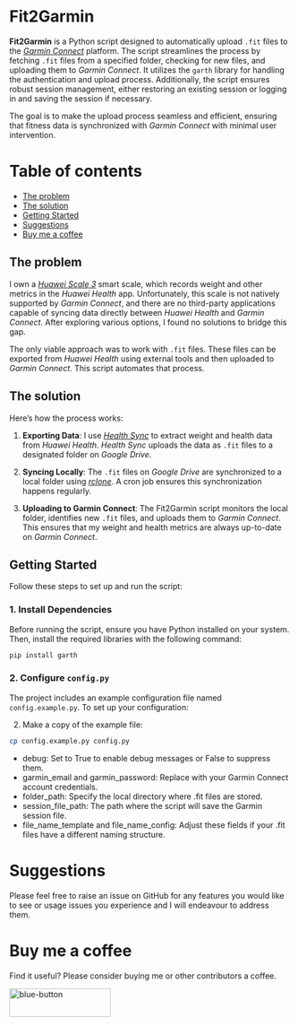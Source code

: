 # Fit2Garmin

**Fit2Garmin** is a Python script designed to automatically upload `.fit` files to the [*Garmin Connect*](https://connect.garmin.com/) platform. The script streamlines the process by fetching `.fit` files from a specified folder, checking for new files, and uploading them to *Garmin Connect*. It utilizes the `garth` library for handling the authentication and upload process. Additionally, the script ensures robust session management, either restoring an existing session or logging in and saving the session if necessary. 

The goal is to make the upload process seamless and efficient, ensuring that fitness data is synchronized with *Garmin Connect* with minimal user intervention.

# Table of contents
- [The problem](#the-problem)
- [The solution](#the-solution)
- [Getting Started](#getting-started)
- [Suggestions](#suggestions)
- [Buy me a coffee](#buy-me-a-coffee)

  
## The problem

I own a [*Huawei Scale 3*](https://consumer.huawei.com/it/accessories/wifi-body-fat-scale/buy/) smart scale, which records weight and other metrics in the *Huawei Health* app. Unfortunately, this scale is not natively supported by *Garmin Connect*, and there are no third-party applications capable of syncing data directly between *Huawei Health* and *Garmin Connect*. After exploring various options, I found no solutions to bridge this gap.

The only viable approach was to work with `.fit` files. These files can be exported from *Huawei Health* using external tools and then uploaded to *Garmin Connect*. This script automates that process.

## The solution

Here’s how the process works:

1. **Exporting Data**: I use [*Health Sync*](https://play.google.com/store/apps/details?id=nl.appyhapps.healthsync) to extract weight and health data from *Huawei Health*. *Health Sync* uploads the data as `.fit` files to a designated folder on *Google Drive*.
   
2. **Syncing Locally**: The `.fit` files on *Google Drive* are synchronized to a local folder using [*rclone*](https://rclone.org/). A cron job ensures this synchronization happens regularly.

3. **Uploading to Garmin Connect**: The Fit2Garmin script monitors the local folder, identifies new `.fit` files, and uploads them to *Garmin Connect*. This ensures that my weight and health metrics are always up-to-date on *Garmin Connect*.

## Getting Started

Follow these steps to set up and run the script:

### 1. Install Dependencies

Before running the script, ensure you have Python installed on your system. Then, install the required libraries with the following command:

```bash
pip install garth
```
### 2. Configure `config.py`

The project includes an example configuration file named `config.example.py`. To set up your configuration:

2. Make a copy of the example file:

```bash
cp config.example.py config.py
```
- debug: Set to True to enable debug messages or False to suppress them.
- garmin_email and garmin_password: Replace with your Garmin Connect account credentials.
- folder_path: Specify the local directory where .fit files are stored.
- session_file_path: The path where the script will save the Garmin session file.
- file_name_template and file_name_config: Adjust these fields if your .fit files have a different naming structure.

  
# Suggestions
Please feel free to raise an issue on GitHub for any features you would like to see or usage issues you experience and I will endeavour to address them.

# Buy me a coffee
Find it useful? Please consider buying me or other contributors a coffee.

<a href="https://www.buymeacoffee.com/jacopo1891d">
<img style="height: 51px; width: 181px; max-width: 100%;" alt="blue-button" src="https://github.com/Jacopo1891/MMM-GoogleTrafficTimes/assets/5861330/43f41b8d-13e5-4711-877d-cab090bc56b0">
</a>
